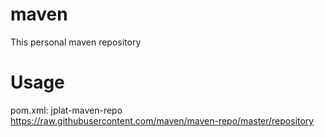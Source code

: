 # maven
This personal maven repository

# Usage
pom.xml:
    <repositories>
        <repository>
            <id>jplat-maven-repo</id>
            <url>https://raw.githubusercontent.com/maven/maven-repo/master/repository</url>
        </repository>
    </repositories>
